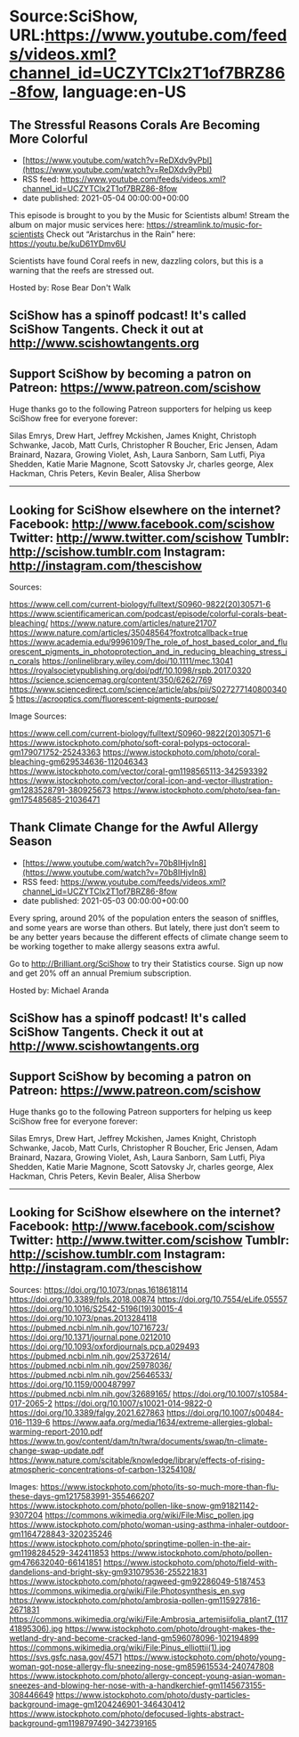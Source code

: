 # Source:SciShow, URL:https://www.youtube.com/feeds/videos.xml?channel_id=UCZYTClx2T1of7BRZ86-8fow, language:en-US

## The Stressful Reasons Corals Are Becoming More Colorful
 - [https://www.youtube.com/watch?v=ReDXdv9yPbI](https://www.youtube.com/watch?v=ReDXdv9yPbI)
 - RSS feed: https://www.youtube.com/feeds/videos.xml?channel_id=UCZYTClx2T1of7BRZ86-8fow
 - date published: 2021-05-04 00:00:00+00:00

This episode is brought to you by the Music for Scientists album! Stream the album on major music services here: https://streamlink.to/music-for-scientists Check out “Aristarchus in the Rain” here: https://youtu.be/kuD61YDmv6U

Scientists have found Coral reefs in new, dazzling colors, but this is a warning that the reefs are stressed out.

Hosted by: Rose Bear Don't Walk

SciShow has a spinoff podcast! It's called SciShow Tangents. Check it out at http://www.scishowtangents.org
----------
Support SciShow by becoming a patron on Patreon: https://www.patreon.com/scishow
----------
Huge thanks go to the following Patreon supporters for helping us keep SciShow free for everyone forever:

Silas Emrys, Drew Hart, Jeffrey Mckishen, James Knight, Christoph Schwanke, Jacob, Matt Curls, Christopher R Boucher, Eric Jensen, Adam Brainard, Nazara, Growing Violet, Ash, Laura Sanborn, Sam Lutfi, Piya Shedden, Katie Marie Magnone, Scott Satovsky Jr, charles george, Alex Hackman, Chris Peters, Kevin Bealer, Alisa Sherbow

----------
Looking for SciShow elsewhere on the internet?
Facebook: http://www.facebook.com/scishow
Twitter: http://www.twitter.com/scishow
Tumblr: http://scishow.tumblr.com
Instagram: http://instagram.com/thescishow
----------
Sources:

https://www.cell.com/current-biology/fulltext/S0960-9822(20)30571-6
https://www.scientificamerican.com/podcast/episode/colorful-corals-beat-bleaching/
https://www.nature.com/articles/nature21707
https://www.nature.com/articles/35048564?foxtrotcallback=true
https://www.academia.edu/9996109/The_role_of_host_based_color_and_fluorescent_pigments_in_photoprotection_and_in_reducing_bleaching_stress_in_corals
https://onlinelibrary.wiley.com/doi/10.1111/mec.13041
https://royalsocietypublishing.org/doi/pdf/10.1098/rspb.2017.0320
https://science.sciencemag.org/content/350/6262/769
https://www.sciencedirect.com/science/article/abs/pii/S0272771408003405
https://acrooptics.com/fluorescent-pigments-purpose/

Image Sources:

https://www.cell.com/current-biology/fulltext/S0960-9822(20)30571-6
https://www.istockphoto.com/photo/soft-coral-polyps-octocoral-gm179071752-25243363
https://www.istockphoto.com/photo/coral-bleaching-gm629534636-112046343
https://www.istockphoto.com/vector/coral-gm1198565113-342593392
https://www.istockphoto.com/vector/coral-icon-and-vector-illustration-gm1283528791-380925673
https://www.istockphoto.com/photo/sea-fan-gm175485685-21036471

## Thank Climate Change for the Awful Allergy Season
 - [https://www.youtube.com/watch?v=70b8IHjvIn8](https://www.youtube.com/watch?v=70b8IHjvIn8)
 - RSS feed: https://www.youtube.com/feeds/videos.xml?channel_id=UCZYTClx2T1of7BRZ86-8fow
 - date published: 2021-05-03 00:00:00+00:00

Every spring, around 20% of the population enters the season of sniffles, and some years are worse than others. But lately, there just don’t seem to be any better years because the different effects of climate change seem to be working together to make allergy seasons extra awful.

Go to http://Brilliant.org/SciShow to try their Statistics course. Sign up now and get 20% off an annual Premium subscription.

Hosted by: Michael Aranda

SciShow has a spinoff podcast! It's called SciShow Tangents. Check it out at http://www.scishowtangents.org
----------
Support SciShow by becoming a patron on Patreon: https://www.patreon.com/scishow
----------
Huge thanks go to the following Patreon supporters for helping us keep SciShow free for everyone forever:

Silas Emrys, Drew Hart, Jeffrey Mckishen, James Knight, Christoph Schwanke, Jacob, Matt Curls, Christopher R Boucher, Eric Jensen, Adam Brainard, Nazara, Growing Violet, Ash, Laura Sanborn, Sam Lutfi, Piya Shedden, Katie Marie Magnone, Scott Satovsky Jr, charles george, Alex Hackman, Chris Peters, Kevin Bealer, Alisa Sherbow

----------
Looking for SciShow elsewhere on the internet?
Facebook: http://www.facebook.com/scishow
Twitter: http://www.twitter.com/scishow
Tumblr: http://scishow.tumblr.com
Instagram: http://instagram.com/thescishow
----------
Sources:
https://doi.org/10.1073/pnas.1618618114
https://doi.org/10.3389/fpls.2018.00874
https://doi.org/10.7554/eLife.05557
https://doi.org/10.1016/S2542-5196(19)30015-4
https://doi.org/10.1073/pnas.2013284118
https://pubmed.ncbi.nlm.nih.gov/10716723/
https://doi.org/10.1371/journal.pone.0212010
https://doi.org/10.1093/oxfordjournals.pcp.a029493
https://pubmed.ncbi.nlm.nih.gov/25372614/
https://pubmed.ncbi.nlm.nih.gov/25978036/ 
https://pubmed.ncbi.nlm.nih.gov/25646533/ 
https://doi.org/10.1159/000487997 
https://pubmed.ncbi.nlm.nih.gov/32689165/
https://doi.org/10.1007/s10584-017-2065-2 
https://doi.org/10.1007/s10021-014-9822-0
https://doi.org/10.3389/falgy.2021.627863
https://doi.org/10.1007/s00484-016-1139-6 
https://www.aafa.org/media/1634/extreme-allergies-global-warming-report-2010.pdf 
https://www.tn.gov/content/dam/tn/twra/documents/swap/tn-climate-change-swap-update.pdf 
https://www.nature.com/scitable/knowledge/library/effects-of-rising-atmospheric-concentrations-of-carbon-13254108/

Images:
https://www.istockphoto.com/photo/its-so-much-more-than-flu-these-days-gm1217583991-355466207
https://www.istockphoto.com/photo/pollen-like-snow-gm91821142-9307204
https://commons.wikimedia.org/wiki/File:Misc_pollen.jpg
https://www.istockphoto.com/photo/woman-using-asthma-inhaler-outdoor-gm1164728843-320235246
https://www.istockphoto.com/photo/springtime-pollen-in-the-air-gm1198284529-342411853
https://www.istockphoto.com/photo/pollen-gm476632040-66141851
https://www.istockphoto.com/photo/field-with-dandelions-and-bright-sky-gm931079536-255221831
https://www.istockphoto.com/photo/ragweed-gm92286049-5187453
https://commons.wikimedia.org/wiki/File:Photosynthesis_en.svg
https://www.istockphoto.com/photo/ambrosia-pollen-gm115927816-2671831
https://commons.wikimedia.org/wiki/File:Ambrosia_artemisiifolia_plant7_(11741895306).jpg
https://www.istockphoto.com/photo/drought-makes-the-wetland-dry-and-become-cracked-land-gm596078096-102194899
https://commons.wikimedia.org/wiki/File:Pinus_elliottii(1).jpg
https://svs.gsfc.nasa.gov/4571
https://www.istockphoto.com/photo/young-woman-got-nose-allergy-flu-sneezing-nose-gm859615534-240747808
https://www.istockphoto.com/photo/allergy-concept-young-asian-woman-sneezes-and-blowing-her-nose-with-a-handkerchief-gm1145673155-308446649
https://www.istockphoto.com/photo/dusty-particles-background-image-gm1204246901-346430412
https://www.istockphoto.com/photo/defocused-lights-abstract-background-gm1198797490-342739165

